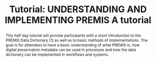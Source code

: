 ---
abstract: This half day tutorial will provide participants with a short introduction
  to the PREMIS Data Dictionary [1] as well as to basic methods of implementations.
  The goal is for attendees to have a basic understanding of what PREMIS is, how digital
  preservation metadata can be used in processes and how the data dictionary can be
  implemented in workflows and systems.
creators:
- Bredenberg, Karin
date: null
document_url: https://az659834.vo.msecnd.net/eventsairwesteuprod/production-inconference-public/27494aa747f848beb4332ddcfdedf115
grand_parent: iPRES
institutions:
- Kommunalförbundet Sydarkivera
keywords:
- preservation metadata strategies workflows education
landing_page_url: null
language: eng
layout: publication
license: CC-BY 4.0 International
notes_url: null
parent: iPRES 2022
publication_type: tutorial
size: null
slides_url: null
source_name: iPRES
stream_url: null
title: 'Tutorial: UNDERSTANDING AND IMPLEMENTING PREMIS A tutorial'
year: 2022
---
